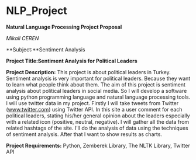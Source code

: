 # NLP_Project
**Natural Language Processing Project Proposal**

*Mikail CEREN*

**Subject:**Sentiment Analysis

**Project Title:Sentiment Analysis for Political Leaders**

**Project Description:** 
     This project is about political leaders in Turkey. Sentiment analysis is very important for political leaders.  Because they want to learn what people think about them. The aim of this project is sentiment analysis about political leaders in social media. So I will develop a software using python programming language and natural language processing tools. I will use twitter data in my project. Firstly I will take tweets from Twitter (www.twitter.com) using Twitter API. In this site a user comment for each political leaders, stating his/her general opinion about the leaders especially with a related icon (positive, neutral, negative). I will gather all the data from related hashtags  of the site. I'll do the analysis of data using the techniques of sentiment analysis. After that I want to show results as charts.

**Project Requirements:** Python, Zemberek Library, The NLTK Library, Twitter API 
                        

